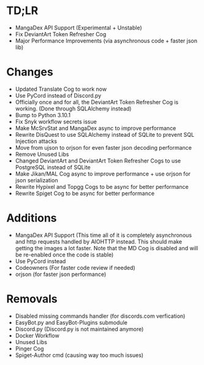 # TD;LR
- MangaDex API Support (Experimental + Unstable)
- Fix DeviantArt Token Refresher Cog
- Major Performance Improvements (via asynchronous code + faster json lib)

# Changes
- Updated Translate Cog to work now
- Use PyCord instead of Discord.py
- Officially once and for all, the DeviantArt Token Refresher Cog is working. (Done through SQLAlchemy instead)
- Bump to Python 3.10.1
- Fix Snyk workflow secrets issue
- Make McSrvStat and MangaDex async to improve performance
- Rewrite DisQuest to use SQLAlchemy instead of SQLite to prevent SQL Injection attacks
- Move from ujson to orjson for even faster json decoding performance
- Remove Unused Libs
- Changed DeviantArt and DeviantArt Token Refresher Cogs to use PostgreSQL instead of SQLite
- Make Jikan/MAL Cog async to improve performance + use orjson for json serialization
- Rewrite Hypixel and Topgg Cogs to be async for better performance
- Rewrite Spiget Cog to be async for better performance

# Additions
- MangaDex API Support (This time all of it is completely asynchronous and http requests handled by AIOHTTP instead. This should make getting the images a lot faster. Note that the MD Cog is disabled and will be re-enabled once the code is stable)
- Use PyCord instead
- Codeowners (For faster code review if needed)
- orjson (for faster json performance)

# Removals
- Disabled missing commands handler (for discords.com verfication)
- EasyBot.py and EasyBot-Plugins submodule 
- Discord.py (Discord.py is not maintained anymore)
- Docker Workflow
- Unused Libs
- Pinger Cog
- Spiget-Author cmd (causing way too much issues)
